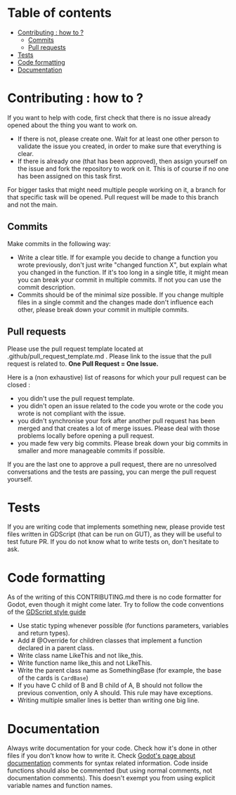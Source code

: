 # Table of contents

- [Contributing : how to ?](#contributing--how-to-)
	- [Commits](#commits)
	- [Pull requests](#pull-requests)
- [Tests](#tests)
- [Code formatting](#code-formatting)
- [Documentation](#documentation)

# Contributing : how to ?

If you want to help with code, first check that there is no issue already opened about the thing you want to work on. 
- If there is not, please create one. Wait for at least one other person to validate the issue you created, in order to make sure that everything is clear.
- If there is already one (that has been approved), then assign yourself on the issue and fork the repository to work on it. This is of course if no one has been assigned on this task first.

For bigger tasks that might need multiple people working on it, a branch for that specific task will be opened. Pull request will be made to this branch and not the main.

## Commits

Make commits in the following way:
- Write a clear title. If for example you decide to change a function you wrote previously, don't just write "changed function X", but explain what you changed in the function. If it's too long in a single title, it might mean you can break your commit in multiple commits. If not you can use the commit description.
- Commits should be of the minimal size possible. If you change multiple files in a single commit and the changes made don't influence each other, please break down your commit in multiple commits.

## Pull requests

Please use the pull request template located at .github/pull_request_template.md . Please link to the issue that the pull request is related to. **One Pull Request = One Issue.**

Here is a (non exhaustive) list of reasons for which your pull request can be closed :
- you didn't use the pull request template.
- you didn't open an issue related to the code you wrote or the code you wrote is not compliant with the issue.
- you didn't synchronise your fork after another pull request has been merged and that creates a lot of merge issues. Please deal with those problems locally before opening a pull request.
- you made few very big commits. Please break down your big commits in smaller and more manageable commits if possible.

If you are the last one to approve a pull request, there are no unresolved conversations and the tests are passing, you can merge the pull request yourself.

# Tests

If you are writing code that implements something new, please provide test files written in GDScript (that can be run on GUT), as they will be useful to test future PR. If you do not know what to write tests on, don't hesitate to ask.

# Code formatting

As of the writing of this CONTRIBUTING.md there is no code formatter for Godot, even though it might come later. Try to follow the code conventions of the [GDScript style guide](https://docs.godotengine.org/en/stable/tutorials/scripting/gdscript/gdscript_styleguide.html)

- Use static typing whenever possible (for functions parameters, variables and return types).
- Add # @Override for children classes that implement a function declared in a parent class.
- Write class name LikeThis and not like_this.
- Write function name like_this and not LikeThis.
- Write the parent class name as SomethingBase (for example, the base of the cards is `CardBase`)
- If you have C child of B and B child of A, B should not follow the previous convention, only A should. This rule may have exceptions.
- Writing multiple smaller lines is better than writing one big line.

# Documentation

Always write documentation for your code. Check how it's done in other files if you don't know how to write it. Check [Godot's page about documentation](https://docs.godotengine.org/en/stable/tutorials/scripting/gdscript/gdscript_documentation_comments.html) comments for syntax related information.
Code inside functions should also be commented (but using normal comments, not documentation comments). This doesn't exempt you from using explicit variable names and function names.
